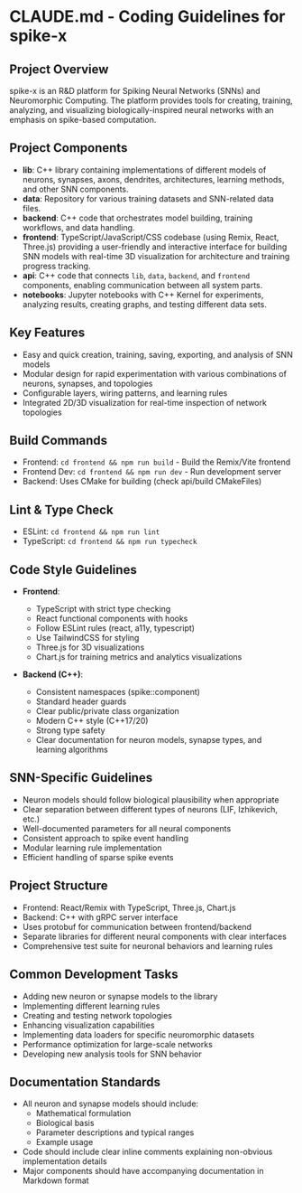# CLAUDE.md - Coding Guidelines for spike-x

## Project Overview
spike-x is an R&D platform for Spiking Neural Networks (SNNs) and Neuromorphic Computing. The platform provides tools for creating, training, analyzing, and visualizing biologically-inspired neural networks with an emphasis on spike-based computation.

## Project Components
- **lib**: C++ library containing implementations of different models of neurons, synapses, axons, dendrites, architectures, learning methods, and other SNN components.
- **data**: Repository for various training datasets and SNN-related data files.
- **backend**: C++ code that orchestrates model building, training workflows, and data handling.
- **frontend**: TypeScript/JavaScript/CSS codebase (using Remix, React, Three.js) providing a user-friendly and interactive interface for building SNN models with real-time 3D visualization for architecture and training progress tracking.
- **api**: C++ code that connects `lib`, `data`, `backend`, and `frontend` components, enabling communication between all system parts.
- **notebooks**: Jupyter notebooks with C++ Kernel for experiments, analyzing results, creating graphs, and testing different data sets.

## Key Features
- Easy and quick creation, training, saving, exporting, and analysis of SNN models
- Modular design for rapid experimentation with various combinations of neurons, synapses, and topologies
- Configurable layers, wiring patterns, and learning rules
- Integrated 2D/3D visualization for real-time inspection of network topologies

## Build Commands
- Frontend: `cd frontend && npm run build` - Build the Remix/Vite frontend
- Frontend Dev: `cd frontend && npm run dev` - Run development server
- Backend: Uses CMake for building (check api/build CMakeFiles)

## Lint & Type Check
- ESLint: `cd frontend && npm run lint`
- TypeScript: `cd frontend && npm run typecheck`

## Code Style Guidelines
- **Frontend**:
  - TypeScript with strict type checking
  - React functional components with hooks
  - Follow ESLint rules (react, a11y, typescript)
  - Use TailwindCSS for styling
  - Three.js for 3D visualizations
  - Chart.js for training metrics and analytics visualizations

- **Backend (C++)**:
  - Consistent namespaces (spike::component)
  - Standard header guards
  - Clear public/private class organization
  - Modern C++ style (C++17/20)
  - Strong type safety
  - Clear documentation for neuron models, synapse types, and learning algorithms

## SNN-Specific Guidelines
- Neuron models should follow biological plausibility when appropriate
- Clear separation between different types of neurons (LIF, Izhikevich, etc.)
- Well-documented parameters for all neural components
- Consistent approach to spike event handling
- Modular learning rule implementation
- Efficient handling of sparse spike events

## Project Structure
- Frontend: React/Remix with TypeScript, Three.js, Chart.js
- Backend: C++ with gRPC server interface
- Uses protobuf for communication between frontend/backend
- Separate libraries for different neural components with clear interfaces
- Comprehensive test suite for neuronal behaviors and learning rules

## Common Development Tasks
- Adding new neuron or synapse models to the library
- Implementing different learning rules
- Creating and testing network topologies
- Enhancing visualization capabilities
- Implementing data loaders for specific neuromorphic datasets
- Performance optimization for large-scale networks
- Developing new analysis tools for SNN behavior

## Documentation Standards
- All neuron and synapse models should include:
  - Mathematical formulation
  - Biological basis
  - Parameter descriptions and typical ranges
  - Example usage
- Code should include clear inline comments explaining non-obvious implementation details
- Major components should have accompanying documentation in Markdown format